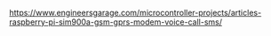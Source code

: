https://www.engineersgarage.com/microcontroller-projects/articles-raspberry-pi-sim900a-gsm-gprs-modem-voice-call-sms/
